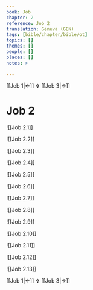 ```yaml
---
book: Job
chapter: 2
reference: Job 2
translation: Geneva (GEN)
tags: [bible/chapter/bible/ot]
topics: []
themes: []
people: []
places: []
notes: >
  
---
```


[[Job 1|<-]] ✞ [[Job 3|->]]

# Job 2

![[Job 2.1]]

![[Job 2.2]]

![[Job 2.3]]

![[Job 2.4]]

![[Job 2.5]]

![[Job 2.6]]

![[Job 2.7]]

![[Job 2.8]]

![[Job 2.9]]

![[Job 2.10]]

![[Job 2.11]]

![[Job 2.12]]

![[Job 2.13]]

[[Job 1|<-]] ✞ [[Job 3|->]]
